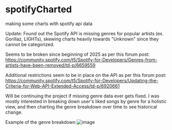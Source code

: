# spotifyCharted
making some charts with spotify api data

Update: Found out the Spotify API is missing genres for popular artists (ex. Gorillaz, LIGHTs), skewing charts heavily towards "Unknown" since they cannot be categorized.

Seems to be broken since beginning of 2025 as per this forum post: https://community.spotify.com/t5/Spotify-for-Developers/Genres-from-artists-have-been-removed/td-p/6659559

Additional restrictions seem to be in place on the API as per this forum post: https://community.spotify.com/t5/Spotify-for-Developers/Updating-the-Criteria-for-Web-API-Extended-Access/td-p/6920661

Will be continuing the project if missing genre data ever gets fixed. I was mostly interested in breaking down user's liked songs by genre for a holistic view, and then charting the genre breakdown over time to see historical change.


Example of the genre breakdown
![image](https://github.com/user-attachments/assets/cf56f035-685b-4b10-9fbe-ce468839a90d)

